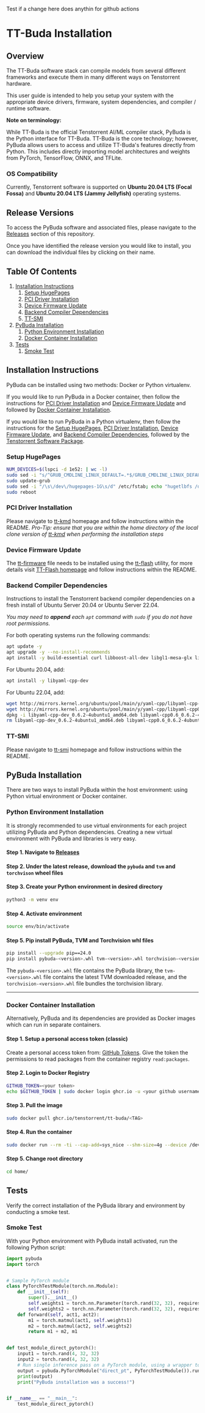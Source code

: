 Test if a change here does anythin for github actions

# TT-Buda Installation

## Overview

The TT-Buda software stack can compile models from several different frameworks and execute them in many different ways on Tenstorrent hardware.

This user guide is intended to help you setup your system with the appropriate device drivers, firmware, system dependencies, and compiler / runtime software.

**Note on terminology:**

While TT-Buda is the official Tenstorrent AI/ML compiler stack, PyBuda is the Python interface for TT-Buda. TT-Buda is the core technology; however, PyBuda allows users to access and utilize TT-Buda's features directly from Python. This includes directly importing model architectures and weights from PyTorch, TensorFlow, ONNX, and TFLite.

### OS Compatibility

Currently, Tenstorrent software is supported on **Ubuntu 20.04 LTS (Focal Fossa)** and **Ubuntu 20.04 LTS (Jammy Jellyfish)** operating systems. 

## Release Versions

To access the PyBuda software and associated files, please navigate to the [Releases](https://github.com/tenstorrent/tt-Buda/releases) section of this repository.

Once you have identified the release version you would like to install, you can download the individual files by clicking on their name.

## Table Of Contents

1. [Installation Instructions](#installation-instructions)
   1. [Setup HugePages](#setup-hugepages)
   2. [PCI Driver Installation](#pci-driver-installation)
   3. [Device Firmware Update](#device-firmware-update)
   4. [Backend Compiler Dependencies](#backend-compiler-dependencies)
   5. [TT-SMI](#tt-smi)
2. [PyBuda Installation](#pybuda-installation)
    1. [Python Environment Installation](#python-environment-installation)
    2. [Docker Container Installation](#docker-container-installation)
3. [Tests](#tests)
   1. [Smoke Test](#smoke-test)

## Installation Instructions

PyBuda can be installed using two methods: Docker or Python virtualenv.

If you would like to run PyBuda in a Docker container, then follow the instructions for [PCI Driver Installation](#pci-driver-installation) and [Device Firmware Update](#device-firmware-update) and followed by [Docker Container Installation](#docker-container-installation).

If you would like to run PyBuda in a Python virtualenv, then follow the instructions for the [Setup HugePages](#setup-hugepages), [PCI Driver Installation](#pci-driver-installation), [Device Firmware Update](#device-firmware-update), and [Backend Compiler Dependencies](#backend-compiler-dependencies), followed by the [Tenstorrent Software Package](#tenstorrent-software-package).

### Setup HugePages

```bash
NUM_DEVICES=$(lspci -d 1e52: | wc -l)
sudo sed -i "s/^GRUB_CMDLINE_LINUX_DEFAULT=.*$/GRUB_CMDLINE_LINUX_DEFAULT=\"hugepagesz=1G hugepages=${NUM_DEVICES} nr_hugepages=${NUM_DEVICES} iommu=pt\"/g" /etc/default/grub
sudo update-grub
sudo sed -i "/\s\/dev\/hugepages-1G\s/d" /etc/fstab; echo "hugetlbfs /dev/hugepages-1G hugetlbfs pagesize=1G,rw,mode=777 0 0" | sudo tee -a /etc/fstab
sudo reboot
```

### PCI Driver Installation

Please navigate to [tt-kmd](https://github.com/tenstorrent/tt-kmd) homepage and follow instructions within the README. 
*Pro-Tip: ensure that you are within the home directory of the local clone version of [tt-kmd](https://github.com/tenstorrent/tt-kmd) when performing the installation steps*

### Device Firmware Update

The [tt-firmware](https://github.com/tenstorrent/tt-firmware) file needs to be installed using the [tt-flash](https://github.com/tenstorrent/tt-flash) utility, for more details visit [TT-Flash homepage](https://github.com/tenstorrent/tt-flash?tab=readme-ov-file#firmware-files:~:text=Firmware%20files,of%20the%20images.) and follow instructions within the README.

### Backend Compiler Dependencies

Instructions to install the Tenstorrent backend compiler dependencies on a fresh install of Ubuntu Server 20.04 or Ubuntu Server 22.04.

*You may need to **append** each `apt` command with `sudo` if you do not have root permissions.*

For both operating systems run the following commands:

```bash
apt update -y
apt upgrade -y --no-install-recommends
apt install -y build-essential curl libboost-all-dev libgl1-mesa-glx libgoogle-glog-dev libhdf5-serial-dev ruby software-properties-common libzmq3-dev clang wget python3-pip python-is-python3 python3-venv

```

For Ubuntu 20.04, add:
```bash
apt install -y libyaml-cpp-dev
```

For Ubuntu 22.04, add:
```bash
wget http://mirrors.kernel.org/ubuntu/pool/main/y/yaml-cpp/libyaml-cpp-dev_0.6.2-4ubuntu1_amd64.deb
wget http://mirrors.kernel.org/ubuntu/pool/main/y/yaml-cpp/libyaml-cpp0.6_0.6.2-4ubuntu1_amd64.deb
dpkg -i libyaml-cpp-dev_0.6.2-4ubuntu1_amd64.deb libyaml-cpp0.6_0.6.2-4ubuntu1_amd64.deb
rm libyaml-cpp-dev_0.6.2-4ubuntu1_amd64.deb libyaml-cpp0.6_0.6.2-4ubuntu1_amd64.deb
```


### TT-SMI

Please navigate to [tt-smi](https://github.com/tenstorrent/tt-smi) homepage and follow instructions within the README.

## PyBuda Installation

There are two ways to install PyBuda within the host environment: using Python virtual environment or Docker container.


### Python Environment Installation

It is strongly recommended to use virtual environments for each project utilizing PyBuda and
Python dependencies. Creating a new virtual environment with PyBuda and libraries is very easy.

#### Step 1. Navigate to [Releases](https://github.com/tenstorrent/tt-buda/releases)

#### Step 2. Under the latest release, download the `pybuda` and `tvm` and `torchvison` wheel files

#### Step 3. Create your Python environment in desired directory

```bash
python3 -m venv env
```

#### Step 4. Activate environment

```bash
source env/bin/activate
```

#### Step 5. Pip install PyBuda, TVM and Torchvision whl files    

```bash
pip install --upgrade pip==24.0
pip install pybuda-<version>.whl tvm-<version>.whl torchvision-<version>.whl
```
The `pybuda-<version>.whl` file contains the PyBuda library, the `tvm-<version>.whl` file contains the latest TVM downloaded release, and the `torchvision-<version>.whl` file bundles the torchvision library.

---

### Docker Container Installation

Alternatively, PyBuda and its dependencies are provided as Docker images which can run in separate containers.

#### Step 1. Setup a personal access token (classic)

Create a personal access token from: [GitHub Tokens](https://github.com/settings/tokens).
Give the token the permissions to read packages from the container registry `read:packages`.

#### Step 2. Login to Docker Registry

```bash
GITHUB_TOKEN=<your token>
echo $GITHUB_TOKEN | sudo docker login ghcr.io -u <your github username> --password-stdin
```

#### Step 3. Pull the image

```bash
sudo docker pull ghcr.io/tenstorrent/tt-buda/<TAG>
```

#### Step 4. Run the container

```bash
sudo docker run --rm -ti --cap-add=sys_nice --shm-size=4g --device /dev/tenstorrent -v /dev/hugepages-1G:/dev/hugepages-1G -v `pwd`/:/home/ ghcr.io/tenstorrent/tt-buda/<TAG> bash
```

#### Step 5. Change root directory

```bash
cd home/
```

## Tests

Verify the correct installation of the PyBuda library and environment by conducting a smoke test.

### Smoke Test

With your Python environment with PyBuda install activated, run the following Python script:

```python
import pybuda
import torch


# Sample PyTorch module
class PyTorchTestModule(torch.nn.Module):
    def __init__(self):
        super().__init__()
        self.weights1 = torch.nn.Parameter(torch.rand(32, 32), requires_grad=True)
        self.weights2 = torch.nn.Parameter(torch.rand(32, 32), requires_grad=True)
    def forward(self, act1, act2):
        m1 = torch.matmul(act1, self.weights1)
        m2 = torch.matmul(act2, self.weights2)
        return m1 + m2, m1


def test_module_direct_pytorch():
    input1 = torch.rand(4, 32, 32)
    input2 = torch.rand(4, 32, 32)
    # Run single inference pass on a PyTorch module, using a wrapper to convert to PyBuda first
    output = pybuda.PyTorchModule("direct_pt", PyTorchTestModule()).run(input1, input2)
    print(output)
    print("PyBuda installation was a success!")


if __name__ == "__main__":
    test_module_direct_pytorch()
```
